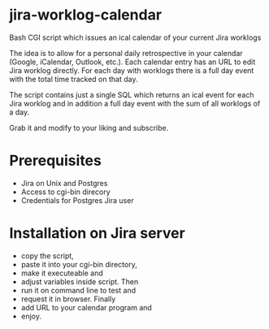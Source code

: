 jira-worklog-calendar
=====================

Bash CGI script which issues an ical calendar of your current Jira worklogs

The idea is to allow for a personal daily retrospective in your calendar (Google, iCalendar, Outlook, etc.). Each calendar entry has an URL to edit Jira worklog directly. For each day with worklogs there is a full day event with the total time tracked on that day.

The script contains just a single SQL which returns an ical event for each Jira worklog and in addition a full day event with the sum of all worklogs of a day.

Grab it and modify to your liking and subscribe.

Prerequisites
=============
- Jira on Unix and Postgres
- Access to cgi-bin direcory
- Credentials for Postgres Jira user

Installation on Jira server
===========================

- copy the script,
- paste it into your cgi-bin directory, 
- make it executeable and 
- adjust variables inside script. Then
- run it on command line to test and 
- request it in browser. Finally
- add URL to your calendar program and
- enjoy.
